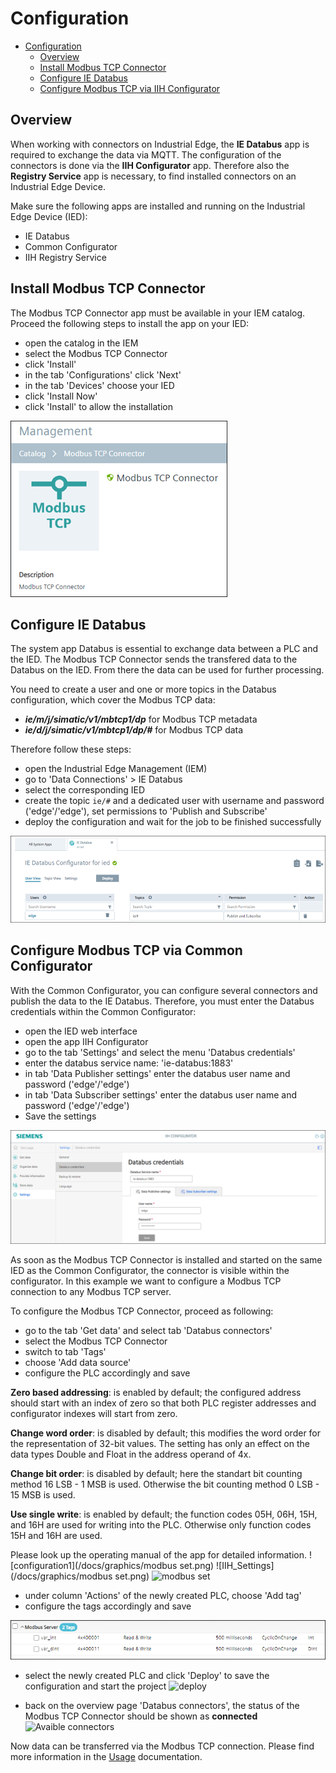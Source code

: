 # Configuration

- [Configuration](#configuration)
  - [Overview](#overview)
  - [Install Modbus TCP Connector](#install-modbus-tcp-connector)
  - [Configure IE Databus](#configure-ie-databus)
  - [Configure Modbus TCP via IIH Configurator](#configure-modbus-tcp-via-iih-configurator)

## Overview

When working with connectors on Industrial Edge, the **IE Databus** app is required to exchange the data via MQTT. The configuration of the connectors is done via the **IIH Configurator** app. Therefore also the **Registry Service** app is necessary, to find installed connectors on an Industrial Edge Device.

Make sure the following apps are installed and running on the Industrial Edge Device (IED):
- IE Databus
- Common Configurator
- IIH Registry Service

## Install Modbus TCP Connector

The Modbus TCP Connector app must be available in your IEM catalog. Proceed the following steps to install the app on your IED:

- open the catalog in the IEM
- select the Modbus TCP Connector
- click 'Install'
- in the tab 'Configurations' click 'Next'
- in the tab 'Devices' choose your IED
- click 'Install Now'
- click 'Install' to allow the installation

![app](/docs/graphics/Modbus_App.png)

## Configure IE Databus

The system app Databus is essential to exchange data between a PLC and the IED. The Modbus TCP Connector sends the transfered data to the Databus on the IED. From there the data can be used for further processing.

You need to create a user and one or more topics in the Databus configuration, which cover the Modbus TCP data:

- ***ie/m/j/simatic/v1/mbtcp1/dp*** for Modbus TCP metadata
- ***ie/d/j/simatic/v1/mbtcp1/dp/#*** for Modbus TCP data

Therefore follow these steps:

- open the Industrial Edge Management (IEM)
- go to 'Data Connections' > IE Databus
- select the corresponding IED
- create the topic `ie/#` and a dedicated user with username and password ('edge'/'edge'), set permissions to 'Publish and Subscribe'
- deploy the configuration and wait for the job to be finished successfully

![databus](/docs/graphics/Databus.png)

## Configure Modbus TCP via Common Configurator

With the Common Configurator, you can configure several connectors and publish the data to the IE Databus. Therefore, you must enter the Databus credentials within the Common Configurator:

- open the IED web interface
- open the app IIH Configurator
- go to the tab 'Settings' and select the menu 'Databus credentials'
- enter the databus service name: 'ie-databus:1883'
- in tab 'Data Publisher settings' enter the databus user name and password ('edge'/'edge')
- in tab 'Data Subscriber settings' enter the databus user name and password ('edge'/'edge')
- Save the settings

![IIH_Settings](/docs/graphics/IIH_Settings.png)

As soon as the Modbus TCP Connector is installed and started on the same IED as the Common Configurator, the connector is visible within the configurator. In this example we want to configure a Modbus TCP connection to any Modbus TCP server.

To configure the Modbus TCP Connector, proceed as following:

- go to the tab 'Get data' and select tab 'Databus connectors'
- select the Modbus TCP Connector
- switch to tab 'Tags'
- choose 'Add data source'
- configure the PLC accordingly and save

**Zero based addressing**: is enabled by default; the configured address should start with an index of zero so that both PLC register addresses and configurator indexes will start from zero.

**Change word order**: is disabled by default; this modifies the word order for the representation of 32-bit values. The setting has only an effect on the data types Double and Float in the address operand of 4x.

**Change bit order**: is disabled by default; here the standart bit counting method 16 LSB - 1 MSB is used. Otherwise the bit counting method 0 LSB - 15 MSB is used.

**Use single write**: is enabled by default; the function codes
05H, 06H, 15H, and 16H are used for writing into the PLC. Otherwise only function codes 15H and 16H are used.

Please look up the operating manual of the app for detailed information.
![configuration1](/docs/graphics/modbus set.png)
![IIH_Settings](/docs/graphics/modbus set.png)
![modbus set](https://github.com/industrial-edge/modbus-tcp-connector-getting-started/assets/158267726/a9ab78f4-a204-4fdc-a566-657ecfb8dde8)

- under column 'Actions' of the newly created PLC, choose 'Add tag'
- configure the tags accordingly and save

![configuration2](/docs/graphics/Configuration2.png)

- select the newly created PLC and click 'Deploy' to save the configuration and start the project
![deploy](https://github.com/industrial-edge/modbus-tcp-connector-getting-started/assets/158267726/819c6c7a-69d7-4408-828d-03bca8b5e6b6)

- back on the overview page 'Databus connectors', the status of the Modbus TCP Connector should be shown as **connected**
![Avaible connectors](https://github.com/industrial-edge/modbus-tcp-connector-getting-started/assets/158267726/018608f2-51ab-4ee0-a8f4-029bb000706f)

Now data can be transferred via the Modbus TCP connection. Please find more information in the [Usage](/docs/Usage.md) documentation.
